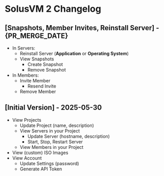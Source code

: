 # SolusVM 2 Changelog

## [Snapshots, Member Invites, Reinstall Server] - {PR_MERGE_DATE}

- In Servers:
    - Reinstall Server (**Application** or **Operating System**)
    - View Snapshots
        - Create Snapshot
        - Remove Snapshot
- In Members:
    - Invite Member
        - Resend Invite
    - Remove Member

## [Initial Version] - 2025-05-30

- View Projects
    - Update Project (name, description)
    - View Servers in your Project
        - Update Server (hostname, description)
        - Start, Stop, Restart Server
    - View Members in your Project
- View (custom) ISO Images
- View Account
    - Update Settings (password)
    - Generate API Token